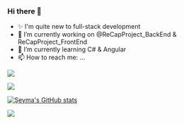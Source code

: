 ### Hi there 👋


- ✨ I'm quite new to full-stack development
- 🔭 I’m currently working on @ReCapProject_BackEnd & ReCapProject_FrontEnd
- 🌱 I’m currently learning C# & Angular
- 📫 How to reach me: ...

![](https://raw.githubusercontent.com/symdmr/github-profile-summary-cards-example/master/profile-summary-card-output/monokai/4-productive-time.svg)


![](https://raw.githubusercontent.com/symdmr/github-profile-summary-cards-example/master/profile-summary-card-output/monokai/3-stats.svg)

[![Şeyma's GitHub stats](https://github-readme-stats.vercel.app/api?username=symdmr)](https://github.com/anuraghazra/github-readme-stats)

![](https://github-profile-summary-cards.vercel.app/api/cards/profile-details?username=symdmr&theme=monokai)


